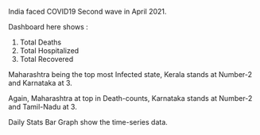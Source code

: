 India faced COVID19 Second wave in April 2021.

Dashboard here shows :
1. Total Deaths
2. Total Hospitalized
3. Total Recovered


Maharashtra being the top most Infected state, Kerala stands at Number-2 and Karnataka at 3.

Again, Maharashtra at top in Death-counts, Karnataka stands at Number-2 and Tamil-Nadu at 3.


Daily Stats Bar Graph show the time-series data.

